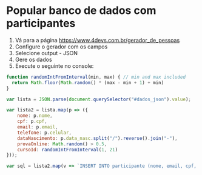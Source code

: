# Popular banco de dados com participantes
1. Vá para a página https://www.4devs.com.br/gerador_de_pessoas
2. Configure o gerador com os campos
3. Selecione output - JSON
4. Gere os dados
5. Execute o seguinte no console:
```js
function randomIntFromInterval(min, max) { // min and max included 
  return Math.floor(Math.random() * (max - min + 1) + min)
}

var lista = JSON.parse(document.querySelector("#dados_json").value);

var lista2 = lista.map(p => ({
    nome: p.nome,
    cpf: p.cpf,
    email: p.email,
    telefone: p.celular,
    dataNascimento: p.data_nasc.split("/").reverse().join("-"),
    provaOnline: Math.random() > 0.5,
    cursoId: randomIntFromInterval(1, 21)
}));

var sql = lista2.map(v => `INSERT INTO participante (nome, email, cpf, telefone, dataNascimento, provaOnline, cursoId) VALUES ('${v.nome}', '${v.email}', '${v.cpf}', '${v.telefone}', '${v.dataNascimento}', ${v.provaOnline}, ${v.cursoId});`).join("\n")
```